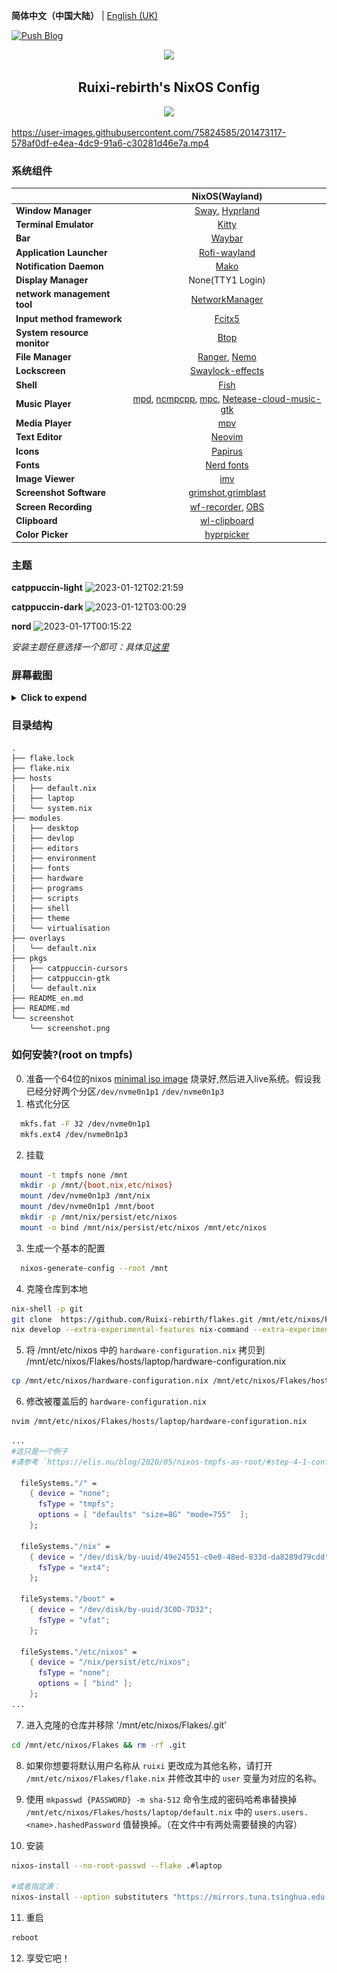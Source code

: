 **简体中文（中国大陆）** | [English (UK)](README_en.md)

[![Push Blog](https://github.com/ruixi-rebirth/flakes/actions/workflows/push_blog.yml/badge.svg)](https://ruixi-rebirth.github.io) 

<p align="center"><img src="https://user-images.githubusercontent.com/75824585/210402874-da3422d5-ab65-4975-b73a-c300065c6792.png" width=300px></p>
<h2 align="center">Ruixi-rebirth's NixOS Config</h2>
<p align="center"><img src="https://user-images.githubusercontent.com/75824585/196195007-ecebb290-2c6b-4fab-9e1e-2dbb12f7eb44.png" width=300px></p>

https://user-images.githubusercontent.com/75824585/201473117-578af0df-e4ea-4dc9-91a6-c30281d46e7a.mp4

### 系统组件
||NixOS(Wayland)|
| - | :--: |
|**Window Manager**|[Sway](https://github.com/swaywm/sway), [Hyprland](https://github.com/hyprwm/Hyprland)|
|**Terminal Emulator**|[Kitty](https://github.com/kovidgoyal/kitty)|
|**Bar**|[Waybar](https://github.com/Alexays/Waybar)|
|**Application Launcher**|[Rofi-wayland](https://github.com/lbonn/rofi)|
|**Notification Daemon**|[Mako](https://github.com/emersion/mako)|
|**Display Manager**|None(TTY1 Login)|
|**network management tool**|[NetworkManager](https://networkmanager.dev/)|
|**Input method framework**|[Fcitx5](https://github.com/fcitx/fcitx5)|
|**System resource monitor**|[Btop](https://github.com/aristocratos/btop)|
|**File Manager**|[Ranger](https://github.com/ranger/ranger), [Nemo](https://github.com/linuxmint/nemo)|
|**Lockscreen**|[Swaylock-effects](https://github.com/mortie/swaylock-effects)|
|**Shell**|[Fish](https://github.com/fish-shell/fish-shell)|
|**Music Player**|[mpd](https://github.com/MusicPlayerDaemon/MPD), [ncmpcpp](https://github.com/ncmpcpp/ncmpcpp), [mpc](https://github.com/MusicPlayerDaemon/mpc), [Netease-cloud-music-gtk](https://github.com/gmg137/netease-cloud-music-gtk)|
|**Media Player**|[mpv](https://github.com/mpv-player/mpv)|
|**Text Editor**|[Neovim](https://github.com/neovim/neovim)|
|**Icons**|[Papirus](https://github.com/PapirusDevelopmentTeam/papirus-icon-theme)|
|**Fonts**|[Nerd fonts](https://github.com/ryanoasis/nerd-fonts)|
|**Image Viewer**|[imv](https://sr.ht/~exec64/imv/)|
|**Screenshot Software**|[grimshot](https://github.com/swaywm/sway/blob/master/contrib/grimshot),[grimblast](https://github.com/hyprwm/contrib)|
|**Screen Recording**|[wf-recorder](https://github.com/ammen99/wf-recorder), [OBS](https://obsproject.com)|
|**Clipboard**|[wl-clipboard](https://github.com/bugaevc/wl-clipboard)|
|**Color Picker**|[hyprpicker](https://github.com/hyprwm/hyprpicker)|

### 主题
**catppuccin-light**
![2023-01-12T02:21:59](https://user-images.githubusercontent.com/75824585/211895195-e0a47165-e635-4256-922c-17d7da1ed62e.png)

**catppuccin-dark**
![2023-01-12T03:00:29](https://user-images.githubusercontent.com/75824585/211895280-41d12bfe-453c-41da-a2a6-3f7f483ea8ad.png)

**nord**
![2023-01-17T00:15:22](https://user-images.githubusercontent.com/75824585/212723937-c56200da-52f4-407b-9d8e-428348ed5ed0.png)


*安装主题任意选择一个即可：具体见[这里](https://github.com/Ruixi-rebirth/flakes/blob/main/hosts/laptop/home.nix#L11-L13)*

### 屏幕截图
<details>
<summary><b>Click to expend</b></summary>

![](./screenshot/light.png)
![](./screenshot/dark.png)
![](./screenshot/nord.png)

</details>

### 目录结构
```
.
├── flake.lock
├── flake.nix
├── hosts
│   ├── default.nix
│   ├── laptop
│   └── system.nix
├── modules
│   ├── desktop
│   ├── devlop
│   ├── editors
│   ├── environment
│   ├── fonts
│   ├── hardware
│   ├── programs
│   ├── scripts
│   ├── shell
│   ├── theme
│   └── virtualisation
├── overlays
│   └── default.nix
├── pkgs
│   ├── catppuccin-cursors
│   ├── catppuccin-gtk
│   └── default.nix
├── README_en.md
├── README.md
└── screenshot
    └── screenshot.png
```

### 如何安装?(root on tmpfs)
0. 准备一个64位的nixos [minimal iso image](https://channels.nixos.org/nixos-22.11/latest-nixos-minimal-x86_64-linux.iso) 烧录好,然后进入live系统。假设我已经分好两个分区`/dev/nvme0n1p1` `/dev/nvme0n1p3`
1. 格式化分区
```bash
  mkfs.fat -F 32 /dev/nvme0n1p1 
  mkfs.ext4 /dev/nvme0n1p3
```
2. 挂载
```bash
  mount -t tmpfs none /mnt 
  mkdir -p /mnt/{boot,nix,etc/nixos}
  mount /dev/nvme0n1p3 /mnt/nix
  mount /dev/nvme0n1p1 /mnt/boot 
  mkdir -p /mnt/nix/persist/etc/nixos
  mount -o bind /mnt/nix/persist/etc/nixos /mnt/etc/nixos
```
3. 生成一个基本的配置 
```bash
  nixos-generate-config --root /mnt
```
4. 克隆仓库到本地
```bash
nix-shell -p git
git clone  https://github.com/Ruixi-rebirth/flakes.git /mnt/etc/nixos/Flakes 
nix develop --extra-experimental-features nix-command --extra-experimental-features flakes
```
5. 将 /mnt/etc/nixos 中的 `hardware-configuration.nix` 拷贝到 /mnt/etc/nixos/Flakes/hosts/laptop/hardware-configuration.nix
```bash 
cp /mnt/etc/nixos/hardware-configuration.nix /mnt/etc/nixos/Flakes/hosts/laptop/hardware-configuration.nix
```
6. 修改被覆盖后的 `hardware-configuration.nix`
```bash
nvim /mnt/etc/nixos/Flakes/hosts/laptop/hardware-configuration.nix
```
```nix
...
#这只是一个例子
#请参考 `https://elis.nu/blog/2020/05/nixos-tmpfs-as-root/#step-4-1-configure-disks`

  fileSystems."/" =
    { device = "none";
      fsType = "tmpfs";
      options = [ "defaults" "size=8G" "mode=755"  ];
    };

  fileSystems."/nix" =
    { device = "/dev/disk/by-uuid/49e24551-c0e0-48ed-833d-da8289d79cdd";
      fsType = "ext4";
    };

  fileSystems."/boot" =
    { device = "/dev/disk/by-uuid/3C0D-7D32";
      fsType = "vfat";
    };

  fileSystems."/etc/nixos" =
    { device = "/nix/persist/etc/nixos";
      fsType = "none";
      options = [ "bind" ];
    };
...
```
7. 进入克隆的仓库并移除 '/mnt/etc/nixos/Flakes/.git'
```bash 
cd /mnt/etc/nixos/Flakes && rm -rf .git
```
8. 如果你想要将默认用户名称从 `ruixi` 更改成为其他名称，请打开 `/mnt/etc/nixos/Flakes/flake.nix` 并修改其中的 `user` 变量为对应的名称。

9. 使用 `mkpasswd {PASSWORD} -m sha-512` 命令生成的密码哈希串替换掉 `/mnt/etc/nixos/Flakes/hosts/laptop/default.nix` 中的 `users.users.<name>.hashedPassword` 值替换掉。（在文件中有两处需要替换的内容）

10. 安装
```bash
nixos-install --no-root-passwd --flake .#laptop

#或者指定源：
nixos-install --option substituters "https://mirrors.tuna.tsinghua.edu.cn/nix-channels/store" --no-root-passwd --flake .#laptop
```

11. 重启
```bash
reboot
```
12. 享受它吧！
